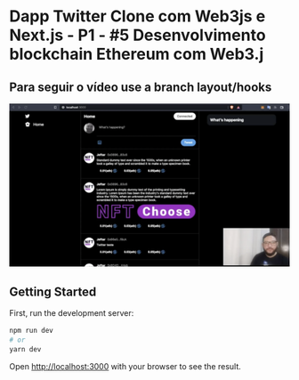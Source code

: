 # Dapp Twitter Clone com Web3js e Next.js - P1 - #5 Desenvolvimento blockchain Ethereum com Web3.j

## Para seguir o vídeo use a branch layout/hooks

![Getting Started with Create React App](./public//application.png)

## Getting Started

First, run the development server:

```bash
npm run dev
# or
yarn dev
```

Open [http://localhost:3000](http://localhost:3000) with your browser to see the result.

